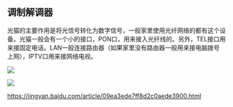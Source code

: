 ## 调制解调器

光猫的主要作用是将光信号转化为数字信号，一般家里使用光纤网络的都有这个设备。光猫一般会有一个小的接口，PON口，用来接入光纤线的。另外，TEL接口用来接固定电话。LAN一般连接路由器（如果家里没有路由器一般用来接电脑拨号上网），IPTV口用来接网络电视。


![](https://i.postimg.cc/rs1z908W/timg.png)

![](https://i.postimg.cc/mrvgmG7D/19216811.gif)

https://jingyan.baidu.com/article/09ea3ede7ff8d2c0aede3900.html
